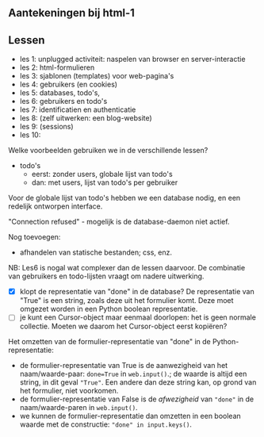 ## Aantekeningen bij html-1

## Lessen

* les 1: unplugged activiteit: naspelen van browser en server-interactie
* les 2: html-formulieren
* les 3: sjablonen (templates) voor web-pagina's
* les 4: gebruikers (en cookies)
* les 5: databases, todo's, 
* les 6: gebruikers en todo's
* les 7: identificatien en authenticatie
* les 8: (zelf uitwerken: een blog-website)
* les 9: (sessions)
* les 10:

Welke voorbeelden gebruiken we in de verschillende lessen?

* todo's
     * eerst: zonder users, globale lijst van todo's
     * dan: met users, lijst van todo's per gebruiker
     
Voor de globale lijst van todo's hebben we een database nodig, en een redelijk ontworpen interface.


"Connection refused" - mogelijk is de database-daemon niet actief.

Nog toevoegen:

* afhandelen van statische bestanden; css, enz.

NB: Les6 is nogal wat complexer dan de lessen daarvoor. De combinatie van gebruikers en todo-lijsten vraagt om nadere uitwerking.

* [x] klopt de representatie van "done" in de database? De representatie van "True" is een string, zoals deze uit het formulier komt. Deze moet omgezet worden in een Python boolean representatie.
* [ ] je kunt een Cursor-object maar eenmaal doorlopen: het is geen normale collectie. Moeten we daarom het Cursor-object eerst kopiëren?

Het omzetten van de formulier-representatie van "done" in de Python-representatie:

* de formulier-representatie van True is de aanwezigheid van het naam/waarde-paar: `done=True` in `web.input()`.; de waarde is altijd een string, in dit geval `"True"`. Een andere dan deze string kan, op grond van het formulier, niet voorkomen.
* de formulier-representatie van False is de *afwezigheid* van `"done"` in de naam/waarde-paren in `web.input()`.
* we kunnen de formulier-representatie dan omzetten in een boolean waarde met de constructie: `"done" in input.keys()`.
